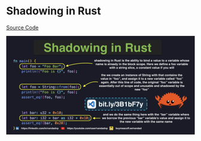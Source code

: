 # Shadowing in Rust

[Source Code](../source/shadowing-in-rust.rs)

![](../images/shadowing-in-rust.jpg)
